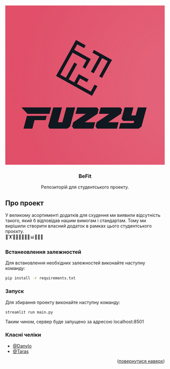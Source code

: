 <br />
<div align="center">
  <a href="https://github.com/semanticWeebs/SemanticWeb2022">
    <img src="images/fuzzy.png" alt="Logo">
  </a>
   <h3 align="center">BeFit</h3>
  <p align="center">
    Репозиторій для студентського проекту.
  </p>
</div>

## Про проект

У великому асортименті додатків для схудення ми виявили відсутність такого, який б відповідав нашим вимогам і стандартам. Тому ми вирішили створити власний додаток в рамках цього студентського проєкту. <br> 🥗🏋️🥤🍏🥦🏃‍♂️🧘📊💪🤸‍♀️

### Встанеовлення залежностей

Для встановлення необхідних залежностей виконайте наступну команду:

```bash
pip install -r requirements.txt
```

### Запуск

Для збирання проекту виконайте наступну команду:

```bash
streamlit run main.py
```

Таким чином, сервер буде запущено за адресою localhost:8501

### Класні челіки

- [@Danylo](https://github.com/danyaobertan)
- [@Taras](https://github.com/Gavair)

<p align="right">(<a href="#readme-top">повернутися наверх</a>)</p>
